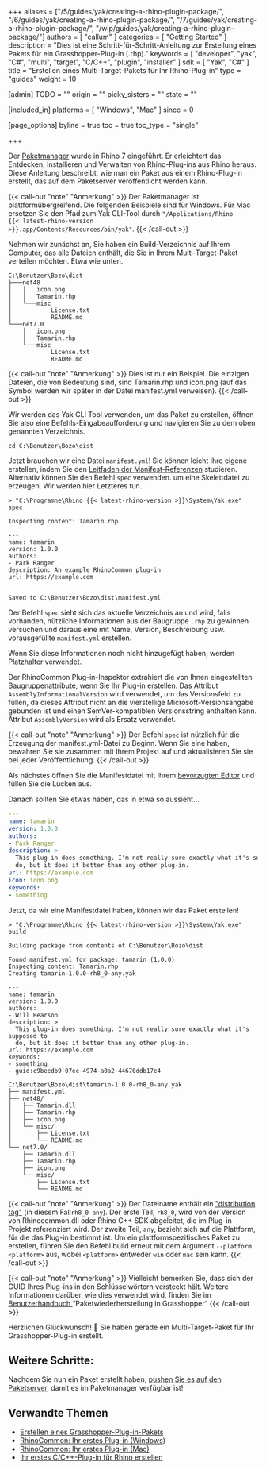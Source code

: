 +++
aliases = ["/5/guides/yak/creating-a-rhino-plugin-package/", "/6/guides/yak/creating-a-rhino-plugin-package/", "/7/guides/yak/creating-a-rhino-plugin-package/", "/wip/guides/yak/creating-a-rhino-plugin-package/"]
authors = [ "callum" ]
categories = [ "Getting Started" ]
description = "Dies ist eine Schritt-für-Schritt-Anleitung zur Erstellung eines Pakets für ein Grasshopper-Plug-in (.rhp)."
keywords = [ "developer", "yak", "C#", "multi", "target", "C/C++", "plugin", "installer" ]
sdk = [ "Yak", "C#" ]
title = "Erstellen eines Multi-Target-Pakets für Ihr Rhino-Plug-in"
type = "guides"
weight = 10

[admin]
TODO = ""
origin = ""
picky_sisters = ""
state = ""

[included_in]
platforms = [ "Windows", "Mac" ]
since = 0

[page_options]
byline = true
toc = true
toc_type = "single"

+++

Der [Paketmanager](/guides/yak/) wurde in Rhino 7 eingeführt. Er erleichtert das Entdecken, Installieren und Verwalten von Rhino-Plug-ins aus Rhino heraus. Diese Anleitung beschreibt, wie man ein Paket aus einem Rhino-Plug-in erstellt, das auf dem Paketserver veröffentlicht werden kann.

{{< call-out "note" "Anmerkung" >}}
Der Paketmanager ist plattformübergreifend. Die folgenden Beispiele sind für Windows.
Für Mac ersetzen Sie den Pfad zum Yak CLI-Tool durch
<code>"/Applications/Rhino {{< latest-rhino-version >}}.app/Contents/Resources/bin/yak"</code>.
{{< /call-out >}}

Nehmen wir zunächst an, Sie haben ein Build-Verzeichnis auf Ihrem Computer, das alle Dateien enthält, die Sie in Ihrem Multi-Target-Paket verteilen möchten.
 Etwa wie unten.

```commandline
C:\Benutzer\Bozo\dist
├───net48                            
│   │   icon.png                     
│   │   Tamarin.rhp                  
│   └───misc                         
│           License.txt              
│           README.md                
└───net7.0                           
    │   icon.png                     
    │   Tamarin.rhp                  
    └───misc                         
            License.txt              
            README.md                
```

{{< call-out "note" "Anmerkung" >}}
Dies ist nur ein Beispiel. Die einzigen Dateien, die von Bedeutung sind, sind Tamarin.rhp und icon.png (auf das Symbol werden wir später in der Datei manifest.yml verweisen).
{{< /call-out >}}

Wir werden das Yak CLI Tool verwenden, um das Paket zu erstellen, öffnen Sie also eine Befehls-Eingabeaufforderung und navigieren Sie zu dem oben genannten Verzeichnis.


``` commandline
cd C:\Benutzer\Bozo\dist
```

Jetzt brauchen wir eine Datei `manifest.yml`! Sie können leicht Ihre eigene erstellen, indem Sie den [Leitfaden der Manifest-Referenzen](../the-package-manifest) studieren.
 Alternativ können Sie den Befehl `spec` verwenden. um eine Skelettdatei zu erzeugen.
 Wir werden hier Letzteres tun.

``` commandline
> "C:\Programne\Rhino {{< latest-rhino-version >}}\System\Yak.exe" spec

Inspecting content: Tamarin.rhp

---
name: tamarin
version: 1.0.0
authors:
- Park Ranger
description: An example RhinoCommon plug-in
url: https://example.com


Saved to C:\Benutzer\Bozo\dist\manifest.yml
```

Der Befehl `spec` sieht sich das aktuelle Verzeichnis an und wird, falls vorhanden, nützliche Informationen aus der Baugruppe `.rhp` zu gewinnen versuchen und daraus eine mit Name, Version, Beschreibung usw. vorausgefüllte `manifest.yml` erstellen.

 Wenn Sie diese Informationen noch nicht hinzugefügt haben, werden Platzhalter verwendet.


Der RhinoCommon Plug-in-Inspektor extrahiert die von Ihnen eingestellten Baugruppenattribute,
wenn Sie Ihr Plug-in erstellen. Das Attribut `AssemblyInformationalVersion` wird verwendet,
um das Versionsfeld zu füllen, da dieses Attribut nicht an die vierstellige
Microsoft-Versionsangabe gebunden ist und einen SemVer-kompatiblen Versionsstring enthalten kann. Attribut `AssemblyVersion` wird als Ersatz verwendet.


{{< call-out "note" "Anmerkung" >}}
Der Befehl `spec` ist nützlich für die Erzeugung der
manifest.yml-Datei zu Beginn. Wenn Sie eine haben, bewahren Sie sie zusammen mit Ihrem Projekt auf und
aktualisieren Sie sie bei jeder Veröffentlichung.
{{< /call-out >}}

Als nächstes öffnen Sie die Manifestdatei mit Ihrem [bevorzugten Editor](https://code.visualstudio.com) und füllen Sie die Lücken aus.


Danach sollten Sie etwas haben, das in etwa so aussieht...

``` yaml
---
name: tamarin
version: 1.0.0
authors:
- Park Ranger
description: >
  This plug-in does something. I'm not really sure exactly what it's supposed to
  do, but it does it better than any other plug-in.
url: https://example.com
icon: icon.png
keywords:
- something
```

Jetzt, da wir eine Manifestdatei haben, können wir das Paket erstellen!

``` commandline
> "C:\Programme\Rhino {{< latest-rhino-version >}}\System\Yak.exe" build

Building package from contents of C:\Benutzer\Bozo\dist

Found manifest.yml for package: tamarin (1.0.0)
Inspecting content: Tamarin.rhp
Creating tamarin-1.0.0-rh8_0-any.yak

---
name: tamarin
version: 1.0.0
authors:
- Will Pearson
description: >
  This plug-in does something. I'm not really sure exactly what it's supposed to
  do, but it does it better than any other plug-in.
url: https://example.com
keywords:
- something
- guid:c9beedb9-07ec-4974-a0a2-44670ddb17e4

C:\Benutzer\Bozo\dist\tamarin-1.0.0-rh8_0-any.yak
├── manifest.yml
├── net48/
│   ├── Tamarin.dll
│   ├── Tamarin.rhp
│   ├── icon.png
│   └── misc/
│       ├── License.txt
│       └── README.md
└── net7.0/
    ├── Tamarin.dll
    ├── Tamarin.rhp
    ├── icon.png
    └── misc/
        ├── License.txt
        └── README.md
```

{{< call-out "note" "Anmerkung" >}}
Der Dateiname enthält ein <a href="../the-anatomy-of-a-package#distributions" class="alert-link">"distribution tag"</a> (in diesem Fall<code>rh8_0-any</code>). Der erste Teil, <code>rh8_0</code>, wird von der Version von Rhinocommon.dll oder Rhino C++ SDK abgeleitet, die im Plug-in-Projekt referenziert wird. Der zweite Teil, <code>any</code>, bezieht sich auf die Plattform, für die das Plug-in bestimmt ist. Um ein plattformspezifisches Paket zu erstellen, führen Sie den Befehl build erneut mit dem Argument <code>&#45;&#45;platform &lt;platform&gt;</code> aus, wobei <code>&lt;platform&gt;</code> entweder <code>win</code> oder <code>mac</code> sein kann.
{{< /call-out >}}

{{< call-out "note" "Anmerkung" >}}
Vielleicht bemerken Sie, dass sich der GUID Ihres Plug-ins in den Schlüsselwörtern
versteckt hält. Weitere Informationen darüber, wie dies verwendet wird, finden Sie im
<a href="../package-restore-in-grasshopper" class="alert-link">Benutzerhandbuch
</a> “Paketwiederherstellung in Grasshopper“
{{< /call-out >}}

Herzlichen Glückwunsch! 🙌 Sie haben gerade ein Multi-Target-Paket für Ihr Grasshopper-Plug-in erstellt.

## Weitere Schritte:

Nachdem Sie nun ein Paket erstellt haben, [pushen Sie es auf den Paketserver](../pushing-a-package-to-the-server), damit es im Paketmanager verfügbar ist!


## Verwandte Themen

- [Erstellen eines Grasshopper-Plug-in-Pakets](/guides/yak/creating-a-grasshopper-plugin-package/)
- [RhinoCommon: Ihr erstes Plug-in (Windows)](/guides/rhinocommon/your-first-plugin-windows)
- [RhinoCommon: Ihr erstes Plug-in (Mac)](/guides/rhinocommon/your-first-plugin-mac)
- [Ihr erstes C/C++-Plug-in für Rhino erstellen](/guides/cpp/your-first-plugin-windows/)
